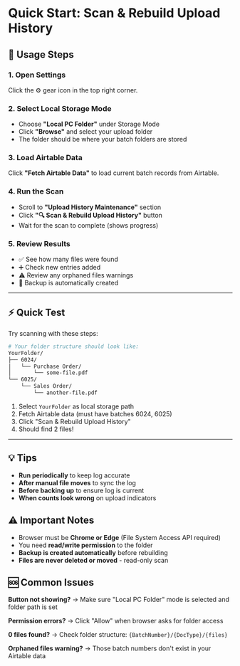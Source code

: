 # Quick Start: Scan & Rebuild Upload History

## 🚀 Usage Steps

### 1. Open Settings
Click the ⚙️ gear icon in the top right corner.

### 2. Select Local Storage Mode
- Choose **"Local PC Folder"** under Storage Mode
- Click **"Browse"** and select your upload folder
- The folder should be where your batch folders are stored

### 3. Load Airtable Data
Click **"Fetch Airtable Data"** to load current batch records from Airtable.

### 4. Run the Scan
- Scroll to **"Upload History Maintenance"** section
- Click **"🔍 Scan & Rebuild Upload History"** button
- Wait for the scan to complete (shows progress)

### 5. Review Results
- ✅ See how many files were found
- ➕ Check new entries added
- ⚠️ Review any orphaned files warnings
- 💾 Backup is automatically created

---

## ⚡ Quick Test

Try scanning with these steps:

```bash
# Your folder structure should look like:
YourFolder/
├── 6024/
│   └── Purchase Order/
│       └── some-file.pdf
└── 6025/
    └── Sales Order/
        └── another-file.pdf
```

1. Select `YourFolder` as local storage path
2. Fetch Airtable data (must have batches 6024, 6025)
3. Click "Scan & Rebuild Upload History"
4. Should find 2 files!

---

## 💡 Tips

- **Run periodically** to keep log accurate
- **After manual file moves** to sync the log
- **Before backing up** to ensure log is current
- **When counts look wrong** on upload indicators

## ⚠️ Important Notes

- Browser must be **Chrome or Edge** (File System Access API required)
- You need **read/write permission** to the folder
- **Backup is created automatically** before rebuilding
- **Files are never deleted or moved** - read-only scan

## 🆘 Common Issues

**Button not showing?**
→ Make sure "Local PC Folder" mode is selected and folder path is set

**Permission errors?**
→ Click "Allow" when browser asks for folder access

**0 files found?**
→ Check folder structure: `{BatchNumber}/{DocType}/{files}`

**Orphaned files warning?**
→ Those batch numbers don't exist in your Airtable data
